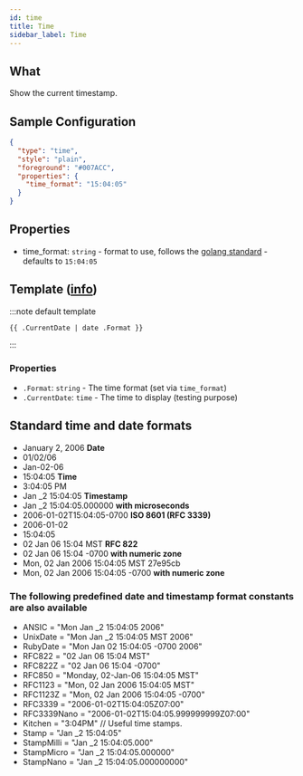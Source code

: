 ```yaml
---
id: time
title: Time
sidebar_label: Time
---
```


## What

Show the current timestamp.

## Sample Configuration

```json
{
  "type": "time",
  "style": "plain",
  "foreground": "#007ACC",
  "properties": {
    "time_format": "15:04:05"
  }
}
```

## Properties

- time_format: `string` - format to use, follows the [golang standard][format] - defaults to `15:04:05`

## Template ([info][templates])

:::note default template

``` template
{{ .CurrentDate | date .Format }}
```

:::

### Properties

- `.Format`: `string` - The time format (set via `time_format`)
- `.CurrentDate`: `time` - The time to display (testing purpose)

## Standard time and date formats

- January 2, 2006 **Date**
- 01/02/06
- Jan-02-06
- 15:04:05 **Time**
- 3:04:05 PM
- Jan _2 15:04:05 **Timestamp**
- Jan _2 15:04:05.000000 **with microseconds**
- 2006-01-02T15:04:05-0700 **ISO 8601 (RFC 3339)**
- 2006-01-02
- 15:04:05
- 02 Jan 06 15:04 MST **RFC 822**
- 02 Jan 06 15:04 -0700 **with numeric zone**
- Mon, 02 Jan 2006 15:04:05 MST 27e95cb
- Mon, 02 Jan 2006 15:04:05 -0700 **with numeric zone**

### The following predefined date and timestamp format constants are also available

- ANSIC       = "Mon Jan _2 15:04:05 2006"
- UnixDate    = "Mon Jan _2 15:04:05 MST 2006"
- RubyDate    = "Mon Jan 02 15:04:05 -0700 2006"
- RFC822      = "02 Jan 06 15:04 MST"
- RFC822Z     = "02 Jan 06 15:04 -0700"
- RFC850      = "Monday, 02-Jan-06 15:04:05 MST"
- RFC1123     = "Mon, 02 Jan 2006 15:04:05 MST"
- RFC1123Z    = "Mon, 02 Jan 2006 15:04:05 -0700"
- RFC3339     = "2006-01-02T15:04:05Z07:00"
- RFC3339Nano = "2006-01-02T15:04:05.999999999Z07:00"
- Kitchen     = "3:04PM"
// Useful time stamps.
- Stamp      = "Jan _2 15:04:05"
- StampMilli = "Jan _2 15:04:05.000"
- StampMicro = "Jan _2 15:04:05.000000"
- StampNano  = "Jan _2 15:04:05.000000000"

[templates]: /docs/configuration/templates
[format]: https://yourbasic.org/golang/format-parse-string-time-date-example/
